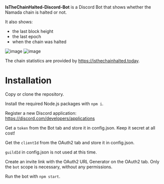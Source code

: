 **IsTheChainHalted-Discord-Bot** is a Discord Bot that shows whether the Namada chain is halted or not.

It also shows:
- the last block height
- the last epoch
- when the chain was halted

![image](https://github.com/Rigorously/IsTheChainHalted-Discord-Bot/assets/31181988/79daa0f7-b2dd-4526-9176-180ede569661)
![image](https://github.com/Rigorously/IsTheChainHalted-Discord-Bot/assets/31181988/f722c78d-aecc-4a44-b239-edda4a070c6b)


The chain statistics are provided by https://isthechainhalted.today.

# Installation

Copy or clone the repository. 

Install the required Node.js packages with `npm i`.

Register a new Discord application: https://discord.com/developers/applications

Get a `token` from the Bot tab and store it in config.json. Keep it secret at all cost!

Get the `clientId` from the OAuth2 tab and store it in config.json.

`guildId` in config.json is not used at this time.

Create an invite link with the OAuth2 URL Generator on the OAuth2 tab. Only the `bot` scope is necessary, without any permissions.

Run the bot with `npm start`.
